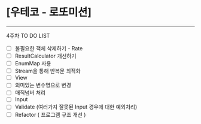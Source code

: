 # **[우테코 - 로또미션]**

---

4주차 TO DO LIST

- [ ]  불필요한 객체 삭제하기 - Rate
- [ ]  ResultCalculator 개선하기
  - [ ]  EnumMap 사용
  - [ ]  Stream을 통해 반복문 최적화
- [ ]  View
  - [ ]  의미있는 변수명으로 변경
  - [ ]  매직넘버 처리
- [ ]  Input
  - [ ]  Validate (여러가지 잘못된 Input 경우에 대한 예외처리)
- [ ]  Refactor ( 프로그램 구조 개선 )